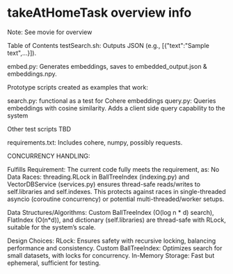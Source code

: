 # takeAtHomeTask overview info

Note: See movie for overview

Table of Contents
testSearch.sh: Outputs JSON (e.g., [{"text":"Sample text",...}]).

embed.py: Generates embeddings, saves to embedded_output.json & embeddings.npy.

Prototype scripts created as examples that work:

search.py: functional as a test for Cohere embeddings
query.py: Queries embeddings with cosine similarity. Adds a client side query capability to the system

Other test scripts TBD

requirements.txt: Includes cohere, numpy, possibly requests.

CONCURRENCY HANDLING:

Fulfills Requirement: The current code fully meets the requirement, as:
No Data Races: threading.RLock in BallTreeIndex (indexing.py) and VectorDBService (services.py) ensures thread-safe reads/writes to self.libraries and self.indexes. This protects against races in single-threaded asyncio (coroutine concurrency) or potential multi-threaded/worker setups.

Data Structures/Algorithms: Custom BallTreeIndex (O(log n * d) search), FlatIndex (O(n*d)), and dictionary (self.libraries) are thread-safe with RLock, suitable for the system’s scale.

Design Choices:
RLock: Ensures safety with recursive locking, balancing performance and consistency.
Custom BallTreeIndex: Optimizes search for small datasets, with locks for concurrency.
In-Memory Storage: Fast but ephemeral, sufficient for testing.

